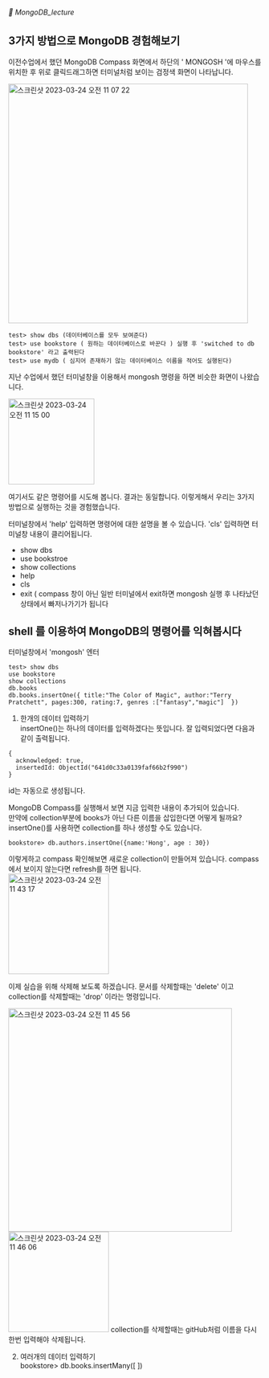###### :cactus:  MongoDB_lecture

## 3가지 방법으로 MongoDB 경험해보기 

이전수업에서 했던 MongoDB Compass 화면에서 하단의  ' MONGOSH '에 마우스를 위치한 후 위로 클릭드래그하면 터미널처럼 보이는 검정색 화면이 나타납니다. 

<img width="477" alt="스크린샷 2023-03-24 오전 11 07 22" src="https://user-images.githubusercontent.com/48478079/227406033-c9b0e7b7-bac2-451f-b947-aa67bb859ce0.png">

```
test> show dbs (데이터베이스를 모두 보여준다)
test> use bookstore ( 원하는 데이터베이스로 바꾼다 ) 실행 후 'switched to db bookstore' 라고 출력된다 
test> use mydb ( 심지어 존재하기 않는 데이터베이스 이름을 적어도 실행된다)
```     
지난 수업에서 했던 터미널창을 이용해서 mongosh 명령을 하면 비슷한 화면이 나왔습니다.  

<img width="171" alt="스크린샷 2023-03-24 오전 11 15 00" src="https://user-images.githubusercontent.com/48478079/227407106-a78c2c37-6adc-499c-9186-5fb3f160021a.png">

여기서도 같은 명령어를 시도해 봅니다. 결과는 동일합니다.   이렇게해서 우리는 3가지 방법으로 실행하는 것을 경험했습니다.   


터미널창에서 'help' 입력하면 명령어에 대한 설명을 볼 수 있습니다. 'cls' 입력하면 터미널창 내용이 클리어됩니다. 

- show dbs
- use bookstroe
- show collections
- help
- cls
- exit ( compass 창이 아닌 일반 터미널에서 exit하면 mongosh 실행 후 나타났던 상태에서 빠저나가기가 됩니다 

## shell 를 이용하여 MongoDB의 명령어를 익혀봅시다
터미널창에서 'mongosh' 엔터 
```   
test> show dbs
use bookstore
show collections
db.books
db.books.insertOne({ title:"The Color of Magic", author:"Terry Pratchett", pages:300, rating:7, genres :["fantasy","magic"]  })
```     
1. 한개의 데이터 입력하기   
insertOne()는 하나의 데이터를 입력하겠다는 뜻입니다. 잘 입력되었다면  다음과 같이 출력됩니다. 
```
{
  acknowledged: true,
  insertedId: ObjectId("641d0c33a0139faf66b2f990")
}
```    
id는 자동으로 생성됩니다. 

MongoDB Compass를 실행해서 보면 지금 입력한 내용이 추가되어 있습니다.  
만약에 collection부분에 books가 아닌 다른 이름을 삽입한다면 어떻게 될까요? insertOne()를 사용하면 collection를 하나 생성할 수도 있습니다. 
```
bookstore> db.authors.insertOne({name:'Hong', age : 30})
```   
이렇게하고 compass 확인해보면 새로운 collection이 만들어져 있습니다. compass에서 보이지 않는다면 refresh를 하면 됩니다.  
<img width="200" alt="스크린샷 2023-03-24 오전 11 43 17" src="https://user-images.githubusercontent.com/48478079/227410999-bb1341c7-726d-42f3-bd3e-b9f5fe7fd979.png">

이제 실습을 위해 삭제해 보도록 하겠습니다. 문서를 삭제할때는 'delete' 이고 collection를 삭제할때는 'drop' 이라는 명령입니다. 

<img width="445" alt="스크린샷 2023-03-24 오전 11 45 56" src="https://user-images.githubusercontent.com/48478079/227411328-8339e004-80b0-45e6-b492-3054db566715.png">


<img width="200" alt="스크린샷 2023-03-24 오전 11 46 06" src="https://user-images.githubusercontent.com/48478079/227411319-07517b80-187c-4c35-aa95-364517bb4ece.png">
collection를 삭제할때는 gitHub처럼 이름을 다시 한번 입력해야 삭제됩니다.

2. 여러개의 데이터 입력하기    
bookstore> db.books.insertMany([ ])   

